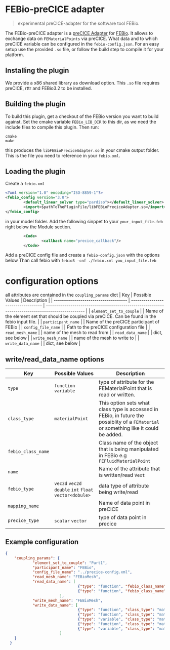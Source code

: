 
# FEBio-preCICE adapter

> experimental preCICE-adapter for the software tool FEBio.

The FEBio-preCICE adapter is a [preCICE Adapter](https://precice.org) for [FEBio](https://github.com/febiosoftware/FEBio). It allows to exchange data on `FEMaterialPoints`  via preCICE. What data and to which preCICE variable can be configured in the `febio-config.json`.
For an easy setup use the provided `.so` file, or follow the build step to compile it for your platform.

## Installing the plugin

We provide a x86 shared library as download option. This `.so` file requires preCICE, rttr and FEBio3.2 to be installed.

## Building the plugin
To build this plugin, get a checkout of the FEBio version you want to build against.
Set the cmake variable `FEBio_LIB_DIR` to this dir, as we need the include files to compile this plugin.
Then run:
```
cmake
make
```
this produces the `libFEBioPreciceAdapter.so` in your cmake output folder. This is the file you need to reference in your `febio.xml`.

## Loading the plugin
Create a `febio.xml`
```xml
<?xml version="1.0" encoding="ISO-8859-1"?>
<febio_config version="3.0">
        <default_linear_solver type="pardiso"></default_linear_solver>
        <import>$pathToThePluginFile/libFEBioPreciceAdapter.so</import>
</febio_config>
```
in your model folder.
Add the following sinppet to your `your_input_file.feb`  right below the Module section.
```xml
        <Code>
                <callback name="precice_callback"/>
        </Code>

```
Add a preCICE config file and create a `febio-config.json` with the options below
Than call febio with `febio3 -cnf ./febio.xml you_input_file.feb`

# configuration options
all attributes are contained in the `coupling_params` dict
| Key                       | Possible Values                            | Description                                                                                                                                                        |
| ------------------------------------ | ---------------------------------- | ------------------------------------------------------------------------------------------------- |
| `element_set_to_couple`                   |            | Name of the element set that should be coupled via preCICE. Can be found in the febio input file. |
| `participant_name`  |            | Name of the preCICE participant of FEBio                                     |
| `config_file_name`                       |     |  Path to the preCICE configuration file         |
| `read_mesh_name`            |           | name of the mesh to read from |
| `read_data_name`            |           | dict, see below |
| `write_mesh_name`           | | name of the mesh to write to |
| `write_data_name`            |           | dict, see below |

## write/read_data_name options
| Key                       | Possible Values                            | Description     |
| ------------------------------------ | ---------------------------------- | ------------------------------------------------------------------------------------------------------------------------------------------------------------------ |
| `type`                   | `function` `variable`                    | type of attribute for the FEMaterialPoint that is read or written.                                                                                                    |
| `class_type`                    | `materialPoint`                | This option sets what class type is accessed in FEBio, in future the possiblity of a `FEMaterial` or something like it could be added.                                                                                                      |
| `febio_class_name`                       |                              | Class name of the object that is being manipulated in FEBio e.g `FEFluidMaterialPoint`|
| `name`            |           | Name of the attribute that is written/read `Vext`                                                            |
| `febio_type`                  | `vec3d` `vec2d` `double` `int` `float` `vector<dobule>`                            | data type of attribute being write/read                                                                                                    |
| `mapping_name`                      |                              | Name of data point in preCICE|
| `precice_type`                   | `scalar` `vector`                             | type of data point in precice                                                                                                          |

## Example configuration
```json
{
    "coupling_params": {
            "element_set_to_couple": "Part1",
            "participant_name": "FEBio",
            "config_file_name": "../precice-config.xml",
            "read_mesh_name": "FEBioMesh",
            "read_data_name": [
                                {"type": "function", "febio_class_name": "FESolutesMaterialPointTPM", "name": "set_concentrations", "mapping_name": "apap_ext'", "febio_type": "double", "precice_type": "scalar"},
                                {"type": "function", "febio_class_name": "FESolutesMaterialPointTPM", "name": "set_concentrations_tangents", "mapping_name":  "d_vapap_ext__d_apap_ext", "febio_type": "double", "precice_type": "scalar"}
                        ],
            "write_mesh_name": "FEBioMesh",
            "write_data_name": [
                                {"type": "function", "class_type": "materialPoint", "febio_class_name": "FESolutesMaterialPointTPM", "name": "Vext", "mapping_name": "Vext", "febio_type": "double", "precice_type": "scalar"},
                                {"type": "function", "class_type": "materialPoint", "febio_class_name": "FESolutesMaterialPointTPM", "name": "GetViFat", "mapping_name": "Vli_fat", "febio_type": "double", "precice_type": "scalar"},
                                {"type": "variable", "class_type": "materialPoint", "febio_class_name": "FEBiphasicMaterialPointTPM", "name": "m_phi0", "mapping_name": "Vli_nofat", "febio_type": "double", "precice_type": "scalar"},
                                {"type": "function", "class_type": "materialPoint", "febio_class_name": "FESolutesMaterialPointTPM", "name": "GetCyp2e1", "mapping_name": "cyp2e1", "febio_type": "double", "precice_type": "scalar"},
                                {"type": "variable", "class_type": "materialPoint", "febio_class_name": "FESolutesMaterialPointTPM", "name": "m_ca", "mapping_name": "apap_ext", "febio_type": "vector<double>", "precice_type": "scalar"}
                        ]
    }
  }

```
